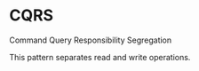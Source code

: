 # CQRS

Command Query Responsibility Segregation

This pattern separates read and write operations.
